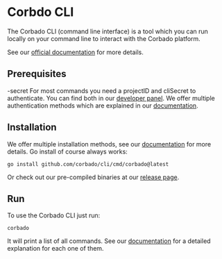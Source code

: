 # Corbdo CLI

The Corbado CLI (command line interface) is a tool which you can run locally on your command line to interact with the Corbado platform.

See our [official documentation](https://docs.corbado.com/helpful-guides/corbado-cli) for more details.

## Prerequisites
-secret
For most commands you need a projectID and cliSecret to authenticate. You can find both in our [developer panel](https://app.corbado.com/app/settings/credentials/cli-secret). We offer multiple authentication methods which are explained in our [documentation](https://docs.corbado.com/helpful-guides/corbado-cli#authentication).

## Installation

We offer multiple installation methods, see our [documentation](https://docs.corbado.com/helpful-guides/corbado-cli#installation) for more details. Go install of course always works:

`go install github.com/corbado/cli/cmd/corbado@latest`

Or check out our pre-compiled binaries at our [release page](https://github.com/corbado/cli/releases/latest).

## Run

To use the Corbado CLI just run:

`corbado`

It will print a list of all commands. See our [documentation](https://docs.corbado.com/helpful-guides/corbado-cli#commands) for a detailed explanation for each one of them.
